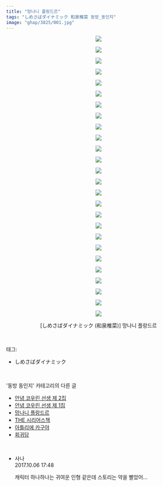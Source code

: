 ```yaml
---
title: "망나니 플랑드르"
tags: "しめさばダイナミック 和泉椎菜 동방_동인지"
image: "ghap/3825/001.jpg"
---
```

<div class="article">
<p style="text-align: center; clear: none; float: none;"><img src="{{ site.nasurl }}/ghap/3825/001.jpg"/></p>
<p style="text-align: center; clear: none; float: none;"><img src="{{ site.nasurl }}/ghap/3825/002.jpg"/></p>
<p style="text-align: center; clear: none; float: none;"><img src="{{ site.nasurl }}/ghap/3825/003.jpg"/></p>
<p style="text-align: center; clear: none; float: none;"><img src="{{ site.nasurl }}/ghap/3825/004.jpg"/></p>
<p style="text-align: center; clear: none; float: none;"><img src="{{ site.nasurl }}/ghap/3825/005.jpg"/></p>
<p style="text-align: center; clear: none; float: none;"><img src="{{ site.nasurl }}/ghap/3825/006.jpg"/></p>
<p style="text-align: center; clear: none; float: none;"><img src="{{ site.nasurl }}/ghap/3825/007.jpg"/></p>
<p style="text-align: center; clear: none; float: none;"><img src="{{ site.nasurl }}/ghap/3825/008.jpg"/></p>
<p style="text-align: center; clear: none; float: none;"><img src="{{ site.nasurl }}/ghap/3825/009.jpg"/></p>
<p style="text-align: center; clear: none; float: none;"><img src="{{ site.nasurl }}/ghap/3825/010.jpg"/></p>
<p style="text-align: center; clear: none; float: none;"><img src="{{ site.nasurl }}/ghap/3825/011.jpg"/></p>
<p style="text-align: center; clear: none; float: none;"><img src="{{ site.nasurl }}/ghap/3825/012.jpg"/></p>
<p style="text-align: center; clear: none; float: none;"><img src="{{ site.nasurl }}/ghap/3825/013.jpg"/></p>
<p style="text-align: center; clear: none; float: none;"><img src="{{ site.nasurl }}/ghap/3825/014.jpg"/></p>
<p style="text-align: center; clear: none; float: none;"><img src="{{ site.nasurl }}/ghap/3825/015.jpg"/></p>
<p style="text-align: center; clear: none; float: none;"><img src="{{ site.nasurl }}/ghap/3825/016.jpg"/></p>
<p style="text-align: center; clear: none; float: none;"><img src="{{ site.nasurl }}/ghap/3825/017.jpg"/></p>
<p style="text-align: center; clear: none; float: none;"><img src="{{ site.nasurl }}/ghap/3825/018.jpg"/></p>
<p style="text-align: center; clear: none; float: none;"><img src="{{ site.nasurl }}/ghap/3825/019.jpg"/></p>
<p style="text-align: center; clear: none; float: none;"><img src="{{ site.nasurl }}/ghap/3825/020.jpg"/></p>
<p style="text-align: center; clear: none; float: none;"><img src="{{ site.nasurl }}/ghap/3825/021.jpg"/></p>
<p style="text-align: center; clear: none; float: none;"><img src="{{ site.nasurl }}/ghap/3825/022.jpg"/></p>
<p style="text-align: center; clear: none; float: none;"><img src="{{ site.nasurl }}/ghap/3825/023.jpg"/></p>
<p style="text-align: center; clear: none; float: none;"><img src="{{ site.nasurl }}/ghap/3825/024.jpg"/></p>
<p style="text-align: center; clear: none; float: none;"><img src="{{ site.nasurl }}/ghap/3825/025.jpg"/></p>
<p style="text-align: center; clear: none; float: none;"><img src="{{ site.nasurl }}/ghap/3825/026.jpg"/></p>
<p style="text-align: center; clear: none; float: none;">[しめさばダイナミック (和泉椎菜)] 망나니 플랑드르</p>
</div><br/>
<div class="tagTrail">
<p>태그: </p>
<ul>
<li>しめさばダイナミック</li>
</ul>
</div><br/>
<div class="another">
<p>'동방 동인지' 카테고리의 다른 글</p>
<ul>
<li><a href="/2017-10-06-ghap_3827">안녕 코우린 선생 제 2집</a></li>
<li><a href="/2017-10-06-ghap_3826">안녕 코우린 선생 제 1집</a></li>
<li><a href="/2017-10-06-ghap_3825">망나니 플랑드르</a></li>
<li><a href="/2017-10-06-ghap_3824">THE 시리어스책</a></li>
<li><a href="/2017-10-06-ghap_3823">아틀리에 카구야</a></li>
<li><a href="/2017-10-06-ghap_3822">회귀담</a></li>
</ul>
</div><br/>
<div class="cb_module cb_fluid">
<div class="cb_wrt cb_profile">
<div class="comment">
<ul>
<li class="cb_thumb_off" id="comment15098358">
<div class="cb_comment_area">
<div class="cb_info_area">
<div class="cb_section">
<span class="cb_nick_name">사나</span>
</div>
<div class="cb_section">
<span class="cb_date">2017.10.06 17:48 </span>
</div>
</div>
<div class="cb_dsc_comment">
<p class="cb_dsc">
											캐릭터 하나하나는 귀여운 인형 같은데 스토리는 약을 빨았어...
										</p>
</div>
</div></li>
</ul>
</div>
</div><!-- commentList close -->
</div><br/>
